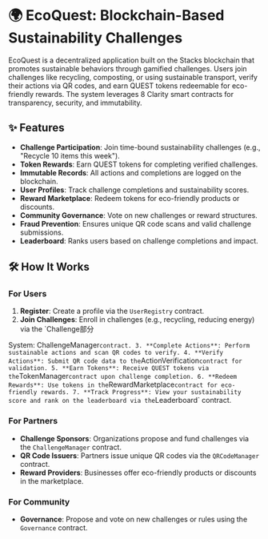 # 🌍 EcoQuest: Blockchain-Based Sustainability Challenges

EcoQuest is a decentralized application built on the Stacks blockchain that promotes sustainable behaviors through gamified challenges. Users join challenges like recycling, composting, or using sustainable transport, verify their actions via QR codes, and earn QUEST tokens redeemable for eco-friendly rewards. The system leverages 8 Clarity smart contracts for transparency, security, and immutability.

## ✨ Features

- **Challenge Participation**: Join time-bound sustainability challenges (e.g., "Recycle 10 items this week").
- **Token Rewards**: Earn QUEST tokens for completing verified challenges.
- **Immutable Records**: All actions and completions are logged on the blockchain.
- **User Profiles**: Track challenge completions and sustainability scores.
- **Reward Marketplace**: Redeem tokens for eco-friendly products or discounts.
- **Community Governance**: Vote on new challenges or reward structures.
- **Fraud Prevention**: Ensures unique QR code scans and valid challenge submissions.
- **Leaderboard**: Ranks users based on challenge completions and impact.

## 🛠 How It Works

### For Users
1. **Register**: Create a profile via the `UserRegistry` contract.
2. **Join Challenges**: Enroll in challenges (e.g., recycling, reducing energy) via the `Challenge部分

System: ChallengeManager` contract.
3. **Complete Actions**: Perform sustainable actions and scan QR codes to verify.
4. **Verify Actions**: Submit QR code data to the `ActionVerification` contract for validation.
5. **Earn Tokens**: Receive QUEST tokens via the `TokenManager` contract upon challenge completion.
6. **Redeem Rewards**: Use tokens in the `RewardMarketplace` contract for eco-friendly rewards.
7. **Track Progress**: View your sustainability score and rank on the leaderboard via the `Leaderboard` contract.

### For Partners
- **Challenge Sponsors**: Organizations propose and fund challenges via the `ChallengeManager` contract.
- **QR Code Issuers**: Partners issue unique QR codes via the `QRCodeManager` contract.
- **Reward Providers**: Businesses offer eco-friendly products or discounts in the marketplace.

### For Community
- **Governance**: Propose and vote on new challenges or rules using the `Governance` contract.


